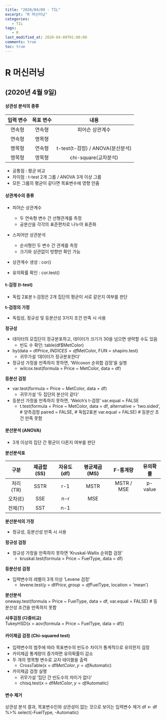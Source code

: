 ```yaml
---
title: "2020/04/09 - TIL"
excerpt: "R 머신러닝"
categories: 
   - TIL
tags:
   - R
last_modified_at: 2020-04-09T01:00:00
comments: true
toc: true
---
```


R 머신러닝
====

(2020년 4월 9일)
--------------

#### 상관성 분석의 종류

|입력 변수 | 목표 변수 | 내용 |
|:------:|:------:|:------:|
| 연속형 | 연속형 | 피어슨 상관계수 |
| 연속형 | 명목형 | |
| 명목형 | 연속형 | t-test(t-검정) / ANOVA(분산분석) |
| 명목형 | 명목형 | chi-square(교차분석) |

- 공통점 : 평균 비교
- 차이점 : t-test 2개 그룹 / ANOVA 3개 이상 그룹
- 모든 그룹의 평균이 같다면 목표변수에 영향 안줌

#### 상관계수의 종류
- 피어슨 상관계수
  - 두 연속형 변수 간 선형관계를 측정
  - 공분산을 각각의 표준편차로 나누어 표준화

- 스피어만 상관분석
  - 순서형인 두 변수 간 관계를 측정
  - 크기와 상관없이 방향만 확인 가능

- 상관계수 생성 : cor()
- 유의확률 확인 : cor.test()

#### t-검정 (t-test)
- 독립 2표본 t-검정은 2개 집단의 평균이 서로 같은지 여부를 판단

**t-검정의 가정**
- 독립성, 정규성 및 등분산성 3가지 조건 만족 시 사용

**정규성**
- 데이터의 모집단이 정규분포하고, 데이터가 크기가 30을 넘으면 생략할 수도 있음 
  - 빈도 수 확인: table(df$MetColor)
- by(data = df$Price, INDICES = df$MetColor, FUN = shapiro.test)
  - 귀무가설 ‘데이터가 정규분포한다’
- 정규성 가정을 만족하지 못하면, ‘Wilcoxon 순위합 검정’을 실행
  - wilcox.test(formula = Price ~ MetColor, data = df)

**등분산 검정**
- var.test(formula = Price ~ MetColor, data = df)
  - 귀무가설 ‘두 집단의 분산이 같다'
- 등분산 가정을 만족하지 못하면, ‘Welch’s t-검정’ var.equal = FALSE
  - t.test(formula = Price ~ MetColor, data = df, 
    alternative = 'two.sided', # 양측검정
    paired = FALSE, # 독립2표본
    var.equal = FALSE) # 등분산 조건 만족 못함
 
#### 분산분석 (ANOVA)
- 3개 이상의 집단 간 평균이 다른지 여부를 판단

**분산분석표**

구분 | 제곱합(SS) | 자유도(df) | 평균제곱(MS) | F-통계량 | 유의확률
:--:|:--------:|:---------:|:---------:|:-------:|:-----:
처리(TR) | SSTR | r-1 | MSTR | MSTR / MSE | p-value
오차(E) | SSE | n-r | MSE |  |  
전체(T) | SST | n-1 |  |  


**분산분석의 가정**
- 정규성, 등분산성 만족 시 사용

**정규성 검정**
- 정규성 가정을 만족하지 못하면 ‘Kruskal-Wallis 순위합 검정’
  - kruskal.test(formula = Price ~ FuelType, data = df)

**등분산성 검정**
- 입력변수의 레벨이 3개 이상 ‘Levene 검정’
  - levene.test(y = df$Price, group = df$FuelType, location = 'mean')

**분산분석**<br>
oneway.test(formula = Price ~ FuelType, data = df,
            var.equal = FALSE) # 등분산성 조건을 만족하지 못함
            
**사후검정 (다중비교)**<br>
TukeyHSD(x = aov(formula = Price ~ FuelType, data = df))

#### 카이제곱 검정 (Chi-squared test)
- 입력변수의 범주에 따라 목표변수의 빈도수 차이가 통계적으로 유의한지 검정
- 카이제곱 통계량이 증가하면 유의확률이 감소
- 두 개의 명목형 변수로 교차 테이블을 출력
  - CrossTable(x = df$MetColor, y = df$Automatic)
- 카이제곱 검정 실행
  - 귀무가설 ‘집단 간 빈도수의 차이가 없다’
  - chisq.test(x = df$MetColor, y = df$Automatic)

#### 변수 제거
상관성 분석 결과, 목표변수인와 상관성이 없는 것으로 보이는 입력변수 제거
df <- df %>% select(-FuelType, -Automatic)
